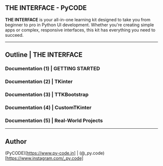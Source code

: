 ## THE INTERFACE - PyCODE

**THE INTERFACE** is your all-in-one learning kit designed to take you from beginner to pro in Python UI development. Whether you're creating simple apps or complex, responsive interfaces, this kit has everything you need to succeed.

---

## Outline | THE INTERFACE

### Documentation (1) | GETTING STARTED
### Documentation (2) | TKinter
### Documentation (3) | TTKBootstrap
### Documentation (4) | CustomTKinter
### Documentation (5) | Real-World Projects

---

## Author
(PyCODE)[https://www.py-code.in] | (@_py.code)[https://www.instagram.com/_py.code]
